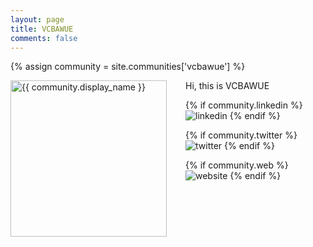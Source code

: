 ```yaml
---
layout: page
title: VCBAWUE
comments: false
---
```

{% assign community = site.communities['vcbawue'] %}

<img style="float: left; width: 250px; margin-right: 30px;" src="{{ site.url }}{{ community.picture | relative_url }}" alt="{{ community.display_name }}">Hi, this is VCBAWUE

<div class="social-button-member">
{% if community.linkedin %}
<a style="text-decoration: none;" href="{{community.linkedin}}" target="_blank"><img class="community-box-socials-icon" src="{{ site.baseurl }}/assets/images/social/027-linkedin.png" alt="linkedin"></a>
{% endif %}

{% if community.twitter %}
<a style="text-decoration: none;" href="{{community.twitter}}" target="_blank"><img class="community-box-socials-icon" src="{{ site.baseurl }}/assets/images/social/008-twitter.png" alt="twitter"></a>
{% endif %}

{% if community.web %}
<a style="text-decoration: none;" href="{{community.web}}" target="_blank"><img class="community-box-socials-icon" src="{{ site.baseurl }}/assets/images/social/030-html-5.png" alt="website"></a>
{% endif %}